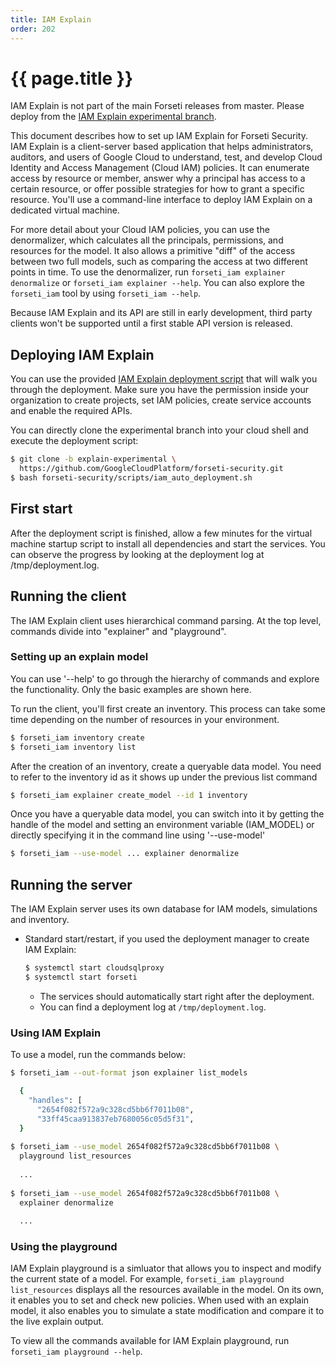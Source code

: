 ```yaml
---
title: IAM Explain
order: 202
---
```

# {{ page.title }}

IAM Explain is not part of the main Forseti releases from master. Please
deploy from the [IAM Explain experimental branch](https://github.com/GoogleCloudPlatform/forseti-security/tree/explain-experimental).

This document describes how to set up IAM Explain for Forseti Security.
IAM Explain is a client-server based application that helps administrators,
auditors, and users of Google Cloud to understand, test, and develop Cloud
Identity and Access Management (Cloud IAM) policies. It can enumerate access by
resource or member, answer why a principal has access to a certain resource, or
offer possible strategies for how to grant a specific resource. You'll use a
command-line interface to deploy IAM Explain on a dedicated virtual machine.

For more detail about your Cloud IAM policies, you can use the denormalizer,
which calculates all the principals, permissions, and resources for the model.
It also allows a primitive "diff" of the access between two full models, such
as comparing the access at two different points in time. To use the
denormalizer, run `forseti_iam explainer denormalize` or
`forseti_iam explainer --help`. You can also explore the `forseti_iam` tool by
using `forseti_iam --help`.

Because IAM Explain and its API are still in early development, third party
clients won't be supported until a first stable API version is released.

## Deploying IAM Explain 

You can use the provided [IAM Explain deployment script](https://github.com/GoogleCloudPlatform/forseti-security/blob/explain-experimental/scripts/iam_auto_deployment.sh) that will walk you through
the deployment. Make sure you have the permission inside your organization to
create projects, set IAM policies, create service accounts and enable the required
APIs.

You can directly clone the experimental branch into your cloud shell and execute
the deployment script:

  ```bash
  $ git clone -b explain-experimental \
    https://github.com/GoogleCloudPlatform/forseti-security.git
  $ bash forseti-security/scripts/iam_auto_deployment.sh
  ```


## First start

After the deployment script is finished, allow a few minutes for the virtual machine
startup script to install all dependencies and start the services. You can observe
the progress by looking at the deployment log at /tmp/deployment.log.
## Running the client

The IAM Explain client uses hierarchical command parsing. At the top level,
commands divide into "explainer" and "playground".

### Setting up an explain model

You can use '--help' to go through the hierarchy of commands and explore
the functionality. Only the basic examples are shown here.

To run the client, you'll first create an inventory. This process can take
some time depending on the number of resources in your environment.

```bash
$ forseti_iam inventory create
$ forseti_iam inventory list
```

After the creation of an inventory, create a queryable data model. You need
to refer to the inventory id as it shows up under the previous list command

```bash
$ forseti_iam explainer create_model --id 1 inventory
```

Once you have a queryable data model, you can switch into it by getting the
handle of the model and setting an environment variable (IAM_MODEL) or directly
specifying it in the command line using '--use-model'

```bash
$ forseti_iam --use-model ... explainer denormalize
```

## Running the server

The IAM Explain server uses its own database for IAM models, simulations and inventory.


  - Standard start/restart, if you used the deployment manager to create IAM
  Explain:

      ```bash
      $ systemctl start cloudsqlproxy
      $ systemctl start forseti
      ```

    - The services should automatically start right after the deployment.
    - You can find a deployment log at `/tmp/deployment.log`.

### Using IAM Explain

To use a model, run the commands below:

  ```bash
  $ forseti_iam --out-format json explainer list_models

    {
      "handles": [
        "2654f082f572a9c328cd5bb6f7011b08",
        "33ff45caa913837eb7680056c05d5f31",
    }
    
  $ forseti_iam --use_model 2654f082f572a9c328cd5bb6f7011b08 \
    playground list_resources
    
    ...
    
  $ forseti_iam --use_model 2654f082f572a9c328cd5bb6f7011b08 \
    explainer denormalize
    
    ...
  ```

### Using the playground

IAM Explain playground is a simluator that allows you to inspect and modify
the current state of a model. For example,
`forseti_iam playground list_resources` displays all the resources available
in the model. On its own, it enables you to set and check new policies. When
used with an explain model, it also enables you to simulate a state
modification and compare it to the live explain output.

To view all the
commands available for IAM Explain playground, run
`forseti_iam playground --help`.
